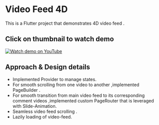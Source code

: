 # Video Feed 4D
This is a Flutter project that demonstrates 4D video feed .

## Click on thumbnail to watch demo
[![Watch demo on YouTube](https://img.youtube.com/vi/DIDjdJCsjHk/0.jpg)]([https://youtube.com/shorts/DIDjdJCsjHk])

## Approach & Design details
- Implemented Provider to manage states.
- For smooth scrolling from one video to another ,implemented PageBuilder .
- For smooth transition from main video feed to its corresponding comment videos ,implemented custom PageRouter that is leveraged with Slide-Animation.
- Seamless video feed scrolling .
- Lazily loading of video-feed.
